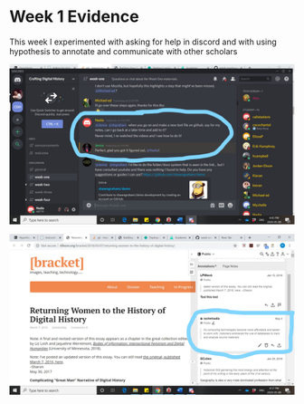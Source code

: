 # Week 1 Evidence

This week I experimented with asking for help in discord and with using hypothesis to annotate and communicate with other scholars

![image i just uploaded](evidence2.jpg)

![image i just uploaded](evidence1.jpg)
